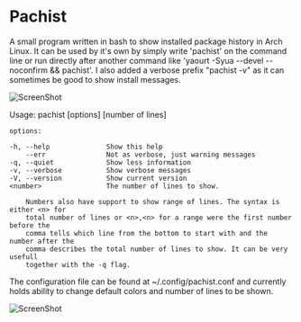 Pachist
=======

A small program written in bash to show installed package history in Arch Linux. It can be used by it's own by simply write 'pachist' on the command line or run directly after another command like 'yaourt -Syua --devel --noconfirm && pachist'. I also added a verbose prefix "pachist -v" as it can sometimes be good to show install messages.


![ScreenShot](https://raw.github.com/Almehdi/pachist/master/screenshot1.png)


Usage: pachist [options] [number of lines]

	options:

	-h, --help              Show this help
	    --err               Not as verbose, just warning messages
	-q, --quiet             Show less information
	-v, --verbose           Show verbose messages
	-V, --version           Show current version
	<number>                The number of lines to show.
                                
        Numbers also have support to show range of lines. The syntax is either <n> for 
        total number of lines or <n>,<n> for a range were the first number before the 
        comma tells which line from the bottom to start with and the number after the 
        comma describes the total number of lines to show. It can be very usefull 
        together with the -q flag.


The configuration file can be found at ~/.config/pachist.conf and currently holds ability to change default colors and number of lines to be shown.

![ScreenShot](https://raw.github.com/Almehdi/pachist/master/screenshot2.png)
